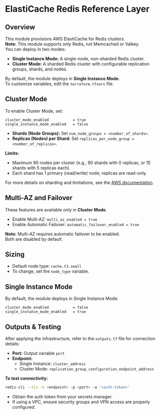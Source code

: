 # ElastiCache Redis Reference Layer

## Overview

This module provisions AWS ElastiCache for Redis clusters.  
**Note:** This module supports only Redis, not Memcached or Valkey. \
You can deploy in two modes:
- **Single Instance Mode:** A single-node, non-sharded Redis cluster.
- **Cluster Mode:** A sharded Redis cluster with configurable replication groups, shards, and nodes.

By default, the module deploys in **Single Instance Mode**.  
To customize variables, edit the `terraform.tfvars` file.

## Cluster Mode

To enable Cluster Mode, set:
```hcl
cluster_mode_enabled           = true
single_instance_mode_enabled   = false
```

- **Shards (Node Groups):** Set `num_node_groups = <number_of_shards>`.
- **Replicas (Nodes) per Shard:** Set `replicas_per_node_group = <number_of_replicas>`.

**Limits:**  
- Maximum 90 nodes per cluster (e.g., 90 shards with 0 replicas, or 15 shards with 5 replicas each).
- Each shard has 1 primary (read/write) node; replicas are read-only.

For more details on sharding and limitations, see the [AWS documentation](https://docs.aws.amazon.com/AmazonElastiCache/latest/dg/Shards.html).

## Multi-AZ and Failover

These features are available only in **Cluster Mode**.

- Enable Multi-AZ: `multi_az_enabled = true`
- Enable Automatic Failover: `automatic_failover_enabled = true`

**Note:** Multi-AZ requires automatic failover to be enabled.  
Both are disabled by default.

## Sizing

- Default node type: `cache.t3.small`
- To change, set the `node_type` variable.

## Single Instance Mode

By default, the module deploys in Single Instance Mode:
```hcl
cluster_mode_enabled           = false
single_instance_mode_enabled   = true
```

## Outputs & Testing

After applying the infrastructure, refer to the `outputs.tf` file for connection details:

- **Port:** Output variable `port`
- **Endpoint:**
  - Single Instance: `cluster_address`
  - Cluster Mode: `replication_group_configuration_endpoint_address`

**To test connectivity:**
```sh
redis-cli --tls -h <endpoint> -p <port> -a '<auth-token>'
```
- Obtain the auth token from your secrets manager.
- If using a VPC, ensure security groups and VPN access are properly configured.